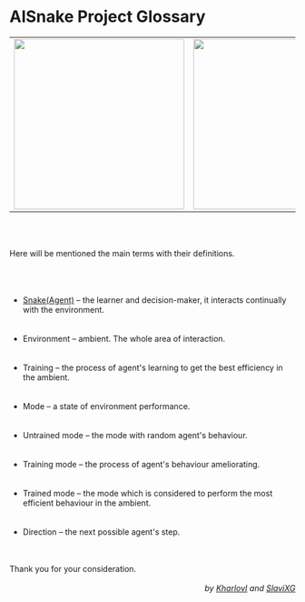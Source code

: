 <h1 class = "header"> AISnake Project Glossary </h1>

<table><tr>
<td><img src="https://user-images.githubusercontent.com/78792148/221324730-951924b4-c36d-448d-becb-8261edf2f923.png" width=300 height=300></td>
<td><img src="https://user-images.githubusercontent.com/78792148/221324900-81017f23-41af-4df4-a914-e6c3d38e6516.png" width=300 height=300></td>
</tr></table>

<br></br>

<article>
    Here will be mentioned the main terms with their definitions.
    <br></br>
    <br></br>
    <ul>
    <li><span style = "text-decoration:underline">Snake(Agent)</span> – the learner and decision-maker, it interacts continually with the environment.</li>
    <br></br>
    <li><span class = "glossary_term">Environment</span> – ambient. The whole area of interaction.</li>
    <br></br>
    <li><span class = "glossary_term">Training</span> – the process of agent's learning to get the best efficiency in the ambient.</li>
    <br></br>
    <li><span class = "glossary_term">Mode</span> – a state of environment performance.</li>
    <br></br>
    <li><span class = "glossary_term">Untrained mode</span> – the mode with random agent's behaviour.</li>
    <br></br>
    <li><span class = "glossary_term">Training mode</span> – the process of agent's behaviour ameliorating.</li>
    <br></br>
    <li><span class = "glossary_term">Trained mode</span> – the mode which is considered to perform the most efficient behaviour in the ambient.</li>
    <br></br>
    <li><span class = "glossary_term">Direction</span> – the next possible agent's step.</li>
    </ul>
    <br></br>
    Thank you for your consideration.
</article>
<br>
<div align="right"><em> by <a href="https://github.com/KharlovI">KharlovI</a> and
<a href="https://github.com/SlaviXG">SlaviXG</a>
</em></div>
